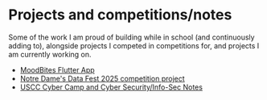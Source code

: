 # Projects and competitions/notes
Some of the work I am proud of building while in school (and continuously adding to),
alongside projects I competed in competitions for, and projects I am currently working on.
- [MoodBites Flutter App](https://github.com/AndrewWHans/MoodBites)
- [Notre Dame's Data Fest 2025 competition project](https://github.com/AndrewWHans/Data-Fest-2025)
- [USCC Cyber Camp and Cyber Security/Info-Sec Notes](https://github.com/AndrewWHans/USCC-CyberSecurity-Notes)
